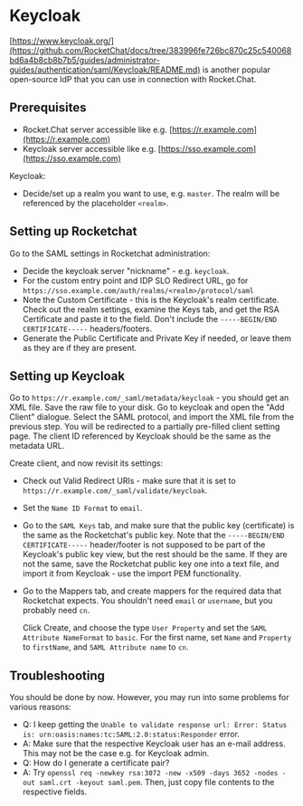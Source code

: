 # Keycloak

[https://www.keycloak.org/](https://github.com/RocketChat/docs/tree/383996fe726bc870c25c540068bd6a4b8cb8b7b5/guides/administrator-guides/authentication/saml/Keycloak/README.md) is another popular open-source IdP that you can use in connection with Rocket.Chat.

## Prerequisites

* Rocket.Chat server accessible like e.g. [https://r.example.com](https://r.example.com)
* Keycloak server accessible like e.g. [https://sso.example.com](https://sso.example.com)

Keycloak:

* Decide/set up a realm you want to use, e.g. `master`. The realm will be referenced by the placeholder `<realm>`.

## Setting up Rocketchat

Go to the SAML settings in Rocketchat administration:

* Decide the keycloak server "nickname" - e.g. `keycloak`.
* For the custom entry point and IDP SLO Redirect URL, go for `https://sso.example.com/auth/realms/<realm>/protocol/saml`
* Note the Custom Certificate - this is the Keycloak's realm certificate. Check out the realm settings, examine the Keys tab, and get the RSA Certificate and paste it to the field. Don't include the `-----BEGIN/END CERTIFICATE-----` headers/footers.
* Generate the Public Certificate and Private Key if needed, or leave them as they are if they are present.

## Setting up Keycloak

Go to `https://r.example.com/_saml/metadata/keycloak` - you should get an XML file. Save the raw file to your disk. Go to keycloak and open the "Add Client" dialogue. Select the SAML protocol, and import the XML file from the previous step. You will be redirected to a partially pre-filled client setting page. The client ID referenced by Keycloak should be the same as the metadata URL.

Create client, and now revisit its settings:

* Check out Valid Redirect URIs - make sure that it is set to `https://r.example.com/_saml/validate/keycloak`.
* Set the `Name ID Format` to `email`.
* Go to the `SAML Keys` tab, and make sure that the public key (certificate) is the same as the Rocketchat's public key. Note that the `-----BEGIN/END CERTIFICATE-----` header/footer is not supposed to be part of the Keycloak's public key view, but the rest should be the same. If they are not the same, save the Rocketchat public key one into a text file, and import it from Keycloak - use the import PEM functionality.
*   Go to the Mappers tab, and create mappers for the required data that Rocketchat expects. You shouldn't need `email` or `username`, but you probably need `cn`.

    Click Create, and choose the type `User Property` and set the `SAML Attribute NameFormat` to `basic`. For the first name, set `Name` and `Property` to `firstName`, and `SAML Attribute name` to `cn`.

## Troubleshooting

You should be done by now. However, you may run into some problems for various reasons:

* Q: I keep getting the `Unable to validate response url: Error: Status is: urn:oasis:names:tc:SAML:2.0:status:Responder` error.
* A: Make sure that the respective Keycloak user has an e-mail address. This may not be the case e.g. for Keycloak admin.
* Q: How do I generate a certificate pair?
* A: Try `openssl req -newkey rsa:3072 -new -x509 -days 3652 -nodes -out saml.crt -keyout saml.pem`. Then, just copy file contents to the respective fields.
